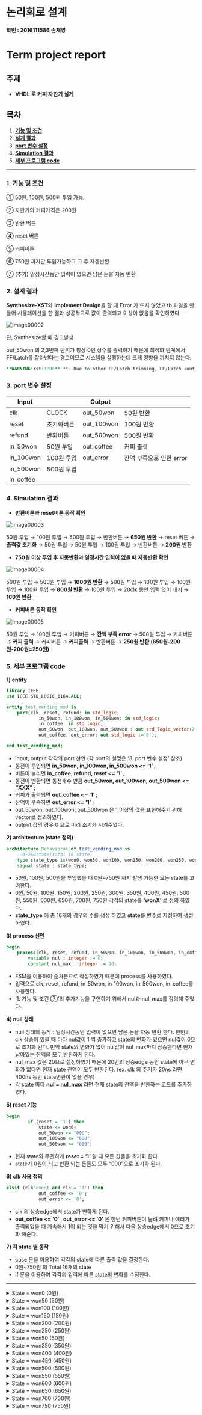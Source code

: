 # 논리회로 설계

**학번 : 2016111586 손채영**

# **Term project report**


## 주제

- **VHDL 로 커피 자판기 설계**

## **목차**

1. **[기능 및 조건](https://www.notion.so/6ff9f62a96c147329305555197b4b1e2)**
2. **[설계 결과](https://www.notion.so/6ff9f62a96c147329305555197b4b1e2)**
3. **[port 변수 설정](https://www.notion.so/6ff9f62a96c147329305555197b4b1e2)**
4. **[Simulation 결과](https://www.notion.so/6ff9f62a96c147329305555197b4b1e2)**
5. **[세부 프로그램 code](https://www.notion.so/6ff9f62a96c147329305555197b4b1e2)**

---

### 1. **기능 및 조건**

① 50원, 100원, 500원 투입 가능.

② 자판기의 커피가격은 200원

③ 반환 버튼

④ reset 버튼

⑤ 커피버튼

⑥ 750원 까지만 투입가능하고 그 후 자동반환

⑦ (추가) 일정시간동안 입력이 없으면 남은 돈을 자동 반환

### 2. **설계 결과**

**Synthesize-XST**와 **Implement Design**을 할 때 Error 가 뜨지 않았고 tb 파일을 만들어 시뮬레이션을 한 결과 성공적으로 값이 출력되고 이상이 없음을 확인하였다.

 ![image00002](https://user-images.githubusercontent.com/31886913/194742379-dec4f1b4-47d6-4e33-9155-48616b10d785.png)

단, Synthesize할 때 경고발생

out_50won 의 2,3번째 단위가 항상 0인 상수를 출력하기 때문에 최적화 단계에서 FF/Latch를 잘라낸다는 경고이므로 시스템을 실행하는데 크게 영향을 끼치지 않는다.

```vhdl
**WARNING:Xst:1896** **- Due to other FF/Latch trimming, FF/Latch <out_50won_2> has a constant value of 0 in block <test_vendingmachine_mod>. This FF/Latch will be trimmed during the optimization process.**
```

### 3. **port 변수 설정**

| Input |  | Output |  |
| --- | --- | --- | --- |
| clk | CLOCK | out_50won | 50원 반환 |
| reset | 초기화버튼 | out_100won | 100원 반환 |
| refund | 반환버튼 | out_500won | 500원 반환 |
| in_50won | 50원 투입 | out_coffee | 커피 출력 |
| in_100won | 100원 투입 | out_error | 잔액 부족으로 인한 error |
| in_500won | 500원 투입 |  |  |
| in_coffee |  |  |  |

### 4. **Simulation 결과**

- **반환버튼과 reset버튼 동작 확인**
    
![image00003](https://user-images.githubusercontent.com/31886913/194742380-8976502f-4478-4c28-af87-6e4f2afd118e.png)
    
   



50원 투입 → 100원 투입 → 500원 투입 → 반환버튼 → **650원 반환** → reset 버튼 → **출력값 초기화** → 50원 투입 → 50원 투입 → 100원 투입 → 반환버튼 → **200원 반환**

- **750원 이상 투입 후 자동반환과 일정시간 입력이 없을 때 자동반환 확인**
    
  
![image00004](https://user-images.githubusercontent.com/31886913/194742381-52b4cfea-88ee-4f21-9b07-396563261b2b.png)
    

500원 투입 → 500원 투입 → **1000원 반환** → 500원 투입 → 100원 투입 → 100원 투입 → 100원 투입 → **800원 반환** → 100원 투입 → 20clk 동안 입력 없이 대기 → **100원 반환**

- **커피버튼 동작 확인**
    

![image00005](https://user-images.githubusercontent.com/31886913/194742383-8fe41b5e-2cfc-474a-b94f-2ae92fd269a8.png)
    

50원 투입 → 100원 투입 → 커피버튼 → **잔액 부족 error** → 500원 투입 → 커피버튼 → **커피 출력** → 커피버튼 → **커피출력** → 반환버튼 → **250원 반환 (650원-200원-200원=250원)**

### 5. **세부 프로그램 code**

**1) entity**

```vhdl
library IEEE;
use IEEE.STD_LOGIC_1164.ALL;

entity test_vending_mod is
	port(clk, reset, refund: in std_logic;
			in_50won, in_100won, in_500won: in std_logic;
			in_coffee: in std_logic;
			out_50won, out_100won, out_500won : out std_logic_vector(2 downto 0):= "000";
			out_coffee, out_error: out std_logic :='0');

end test_vending_mod;
```

- input, output 각각의 port 선언 (각 port의 설명은 ‘3. port 변수 설정’ 참조)
- 동전이 투입되면 **in_50won, in_100won, in_500won <= ‘1’ ;**
- 버튼이 눌리면 **in_coffee, refund, reset <= ‘1’ ;**
- 동전이 반환되면 동전개수 만큼 **out_50won, out_100won, out_500won <= “XXX” ;**
- 커피가 출력되면 **out_coffee <= ‘1’ ;**
- 잔액이 부족하면 **out_error <= ‘1’ ;**
- out_50won, out_100won, out_500won 은 1 이상의 값을 표현해주기 위해 vector로 정의하였다.
- output 값의 경우 0 으로 미리 초기화 시켜주었다.

**2) architecture (state 정의)**

```vhdl
architecture Behavioral of test_vending_mod is
	--0~750state(total 16 state)
	type state_type is(won0, won50, won100, won150, won200, won250, won300, won350, won400, won450, won500, won550, won600, won650, won700, won750);
	signal state : state_type;
```

- 50원, 100원, 500원을 투입했을 때 0원~750원 까지 발생 가능한 모든 state를 고려한다.
- 0원, 50원, 100원, 150원, 200원, 250원, 300원, 350원, 400원, 450원, 500원, 550원, 600원, 650원, 700원, 750원 각각의 state를 **‘wonX**’ 로 정의 하였다.
- **state_type** 에 총 16개의 경우의 수를 생성 하였고 **state**를 변수로 지정하여 생성 하였다.

**3) process 선언**

```vhdl
begin
	process(clk, reset, refund, in_50won, in_100won, in_500won, in_coffee)
		variable nul : integer := 0;
		constant nul_max : integer := 20;
```

- FSM을 이용하여 순차문으로 작성하였기 때문에 process를 사용하였다.
- 입력으로 clk, reset, refund, in_50won, in_100won, in_500won, in_coffee를 사용한다.
- ‘1. 기능 및 조건 ⑦’의 추가기능을 구현하기 위해서 nul과 nul_max를 정의해 주었다.

**4) null 상태**

- null 상태의 동작 : 일정시간동안 입력이 없으면 남은 돈을 자동 반환 한다. 한번의 clk 상승이 있을 때 마다 nul값이 1 씩 증가하고 state의 변화가 있으면 nul값이 0으로 초기화 된다. 만약 state의 변화가 없어 nul값이 nul_max까지 상승한다면 현재 남아있는 잔액을 모두 반환하게 된다.
- nul_max 값은 20으로 설정하였기 때문에 20번의 상승edge 동안 state에 아무 변화가 없다면 현재 state 잔액이 모두 반환된다. (ex. clk 의 주기가 20ns 라면 400ns 동안 state변환이 없을 경우)
- 각 state 마다 **nul = nul_max** 라면 현재 state의 잔액을 반환하는 코드를 추가하였다.

**5) reset 기능**

```vhdl
begin
		if (reset = '1') then 
			state <= won0;
			out_50won <= "000";
			out_100won <= "000";
			out_500won <= "000";
```

- 현재 state와 무관하게 **reset = ‘1’** 일 때 모든 값들을 초기화 한다.
- state가 0원이 되고 반환 되는 돈들도 모두 “000”으로 초기화 된다.

**6) clk 사용 정의**

```vhdl
elsif (clk'event and clk = '1') then
			out_coffee <= '0';
			out_error <= '0';
```

- clk 의 상승edge에서 state가 변하게 된다.
- **out_coffee <= ‘0’ , out_error <= ‘0’** 은 한번 커피버튼이 눌려 커피나 에러가 출력되었을 때 계속해서 1이 되는 것을 막기 위해서 다음 상승edge에서 0으로 초기화 해준다.

**7) 각 state 별 동작**

- case 문을 이용하여 각각의 state에 따른 출력 값을 결정한다.
- 0원~750원 의 Total 16개의 state
- if 문을 이용하여 각각의 입력에 따른 state의 변화를 수정한다.

---
<details>
<summary>State = won0 (0원)</summary>
<div markdown="1"> 
if 반환버튼이 눌러지는 경우 or nul 이 20을 도달할 경우
 반환버튼이 눌러지는 경우 0원이므로 0원을 반환하고 won0 state 로 변경한다.
 nul 이 max에 도달한 경우라면 nul을 0 초기화 시킨 후 반환버튼과 같은 동작을 한다. 
elsif 커피버튼이 눌러지는 경우
 커피를 사기위한 돈이 모자란 state이므로 out_error 에 1을 넣어 error를 출력한다. 
 state의 변화가 없으므로 nul += 1 , won0 state를 유지한다.
elsif 50원이 투입된 경우
 state의 변화가 있으므로 nul = 0 으로 초기화 한다.
 state를 현재 state(won0)에서 50원을 더한 won50 state 로 변경한다.
elsif 100원이 투입된 경우
 state의 변화가 있으므로 nul = 0 으로 초기화 한다.
 state를 현재 state(won0)에서 100원을 더한 won100 state 로 변경한다.
elsif 500원이 투입된 경우
 state의 변화가 있으므로 nul = 0 으로 초기화 한다.
 state를 현재 state(won0)에서 500원을 더한 won500 state 로 변경한다.
else 입력이 없을 경우
 state의 변화가 없으므로 nul += 1 , won0 state를 유지한다.
</div>
</details>

<details>
<summary>State = won50 (50원)</summary>
<div markdown="1"> 
if 반환버튼이 눌러지는 경우 or nul 이 20을 도달할 경우
 반환버튼이 눌러지는 경우 50원이므로 50원 1개를 반환하고 won0 state 로 변경한다.
 nul 이 max에 도달한 경우라면 nul을 0 초기화 시킨 후 반환버튼과 같은 동작을 한다. 
elsif 커피버튼이 눌러지는 경우
 커피를 사기위한 돈이 모자란 상태이므로 out_error 에 1을 넣어 error를 출력한다. 
 state의 변화가 없으므로 nul += 1 , won50 상태를 유지한다.
elsif 50원이 투입된 경우
 state의 변화가 있으므로 nul = 0 으로 초기화 한다.
 state를 현재 state(won50)에서 50원을 더한 won100 state 로 변경한다.
elsif 100원이 투입된 경우
 state의 변화가 있으므로 nul = 0 으로 초기화 한다.
 state를 현재 state(won50)에서 100원을 더한 won150 state 로 변경한다.
elsif 500원이 투입된 경우
 state의 변화가 있으므로 nul = 0 으로 초기화 한다.
 state를 현재 state(won50)에서 500원을 더한 won550 state 로 변경한다.
else 입력이 없을 경우
 state의 변화가 없으므로 nul += 1 , won50 state를 유지한다.
</div>
</details>

<details>
<summary>State = won100 (100원)</summary>
<div markdown="1"> 
if 반환버튼이 눌러지는 경우 or nul 이 20을 도달할 경우
 반환버튼이 눌러지는 경우 100원이므로 100원 1개를 반환하고 won0 state 로 변경한다.
 nul 이 max에 도달한 경우라면 nul을 0 초기화 시킨 후 반환버튼과 같은 동작을 한다. 
elsif 커피버튼이 눌러지는 경우
 커피를 사기위한 돈이 모자란 상태이므로 out_error 에 1을 넣어 error를 출력한다. 
 state의 변화가 없으므로 nul += 1 , won100 상태를 유지한다.
elsif 50원이 투입된 경우
 state의 변화가 있으므로 nul = 0 으로 초기화 한다.
 state를 현재 state(won100)에서 50원을 더한 won150 state 로 변경한다.
elsif 100원이 투입된 경우
 state의 변화가 있으므로 nul = 0 으로 초기화 한다.
 state를 현재 state(won100)에서 100원을 더한 won200 state 로 변경한다.
elsif 500원이 투입된 경우
 state의 변화가 있으므로 nul = 0 으로 초기화 한다.
 state를 현재 state(won100)에서 500원을 더한 won600 state 로 변경한다.
else 입력이 없을 경우
 state의 변화가 없으므로 nul += 1 , won100 state를 유지한다.
</div>
</details>

<details>
<summary>State = won150 (150원)</summary>
<div markdown="1"> 
if 반환버튼이 눌러지는 경우 or nul 이 20을 도달할 경우
 반환버튼이 눌러지는 경우 150원이므로 50원 1개, 100원 1개를 반환하고 won0 state 로 변경한다.
 nul 이 max에 도달한 경우라면 nul을 0 초기화 시킨 후 반환버튼과 같은 동작을 한다. 
elsif 커피버튼이 눌러지는 경우
 커피를 사기위한 돈이 모자란 상태이므로 out_error 에 1을 넣어 error를 출력한다. 
 state의 변화가 없으므로 nul += 1 , won150 상태를 유지한다.
elsif 50원이 투입된 경우
 state의 변화가 있으므로 nul = 0 으로 초기화 한다.
 state를 현재 state(won150)에서 50원을 더한 won200 state 로 변경한다.
elsif 100원이 투입된 경우
 state의 변화가 있으므로 nul = 0 으로 초기화 한다.
 state를 현재 state(won150)에서 100원을 더한 won250 state 로 변경한다.
elsif 500원이 투입된 경우
 state의 변화가 있으므로 nul = 0 으로 초기화 한다.
 state를 현재 state(won150)에서 500원을 더한 won650 state 로 변경한다.
else 입력이 없을 경우
 state의 변화가 없으므로 nul += 1 , won150 state를 유지한다.
</div>
</details>

<details>
<summary>State = won200 (200원)</summary>
<div markdown="1"> 
if 반환버튼이 눌러지는 경우 or nul 이 20을 도달할 경우
 반환버튼이 눌러지는 경우 200원이므로 100원 2개를 반환하고 won0 state 로 변경한다.
 nul 이 max에 도달한 경우라면 nul을 0 초기화 시킨 후 반환버튼과 같은 동작을 한다. 
elsif 커피버튼이 눌러지는 경우
 커피를 사기위한 돈이 충분한 상태이므로 out_coffee 에 1을 넣어 커피를 출력한다. 
 state의 변화가 있으므로 nul = 0 으로 초기화 한다.
 커피 값(200원)을 뺀  won0 state 로 변경한다.
elsif 50원이 투입된 경우
 state의 변화가 있으므로 nul = 0 으로 초기화 한다.
 state를 현재 state(won200)에서 50원을 더한 won250 state 로 변경한다.
elsif 100원이 투입된 경우
 state의 변화가 있으므로 nul = 0 으로 초기화 한다.
 state를 현재 state(won200)에서 100원을 더한 won300 state 로 변경한다.
elsif 500원이 투입된 경우
 state의 변화가 있으므로 nul = 0 으로 초기화 한다.
 state를 현재 state(won200)에서 500원을 더한 won700 state 로 변경한다.
else 입력이 없을 경우
 state의 변화가 없으므로 nul += 1 , won200 state를 유지한다.
</div>
</details>
    
<details>
<summary>State = won250 (250원)</summary>
<div markdown="1"> 
if 반환버튼이 눌러지는 경우 or nul 이 20을 도달할 경우
 반환버튼이 눌러지는 경우 250원이므로 50원 1개, 100원 2개를 반환하고 won0 state 로 변경한다.
 nul 이 max에 도달한 경우라면 nul을 0 초기화 시킨 후 반환버튼과 같은 동작을 한다. 
elsif 커피버튼이 눌러지는 경우
 커피를 사기위한 돈이 충분한 상태이므로 out_coffee 에 1을 넣어 커피를 출력한다. 
 state의 변화가 있으므로 nul = 0 으로 초기화 한다.
 커피 값(200원)을 뺀  won50 state 로 변경한다.
elsif 50원이 투입된 경우
 state의 변화가 있으므로 nul = 0 으로 초기화 한다.
 state를 현재 state(won250)에서 50원을 더한 won300 state 로 변경한다.
elsif 100원이 투입된 경우
 state의 변화가 있으므로 nul = 0 으로 초기화 한다.
 state를 현재 state(won250)에서 100원을 더한 won350 state 로 변경한다.
elsif 500원이 투입된 경우
 state의 변화가 있으므로 nul = 0 으로 초기화 한다.
 state를 현재 state(won250)에서 500원을 더한 won750 state 로 변경한다.
else 입력이 없을 경우
 state의 변화가 없으므로 nul += 1 , won250 state를 유지한다.
</div>
</details>
    
<details>
<summary>State = won50 (50원)</summary>
<div markdown="1"> 
if 반환버튼이 눌러지는 경우 or nul 이 20을 도달할 경우
 반환버튼이 눌러지는 경우 300원이므로 100원 3개를 반환하고 won0 state 로 변경한다.
 nul 이 max에 도달한 경우라면 nul을 0 초기화 시킨 후 반환버튼과 같은 동작을 한다. 
elsif 커피버튼이 눌러지는 경우
 커피를 사기위한 돈이 충분한 상태이므로 out_coffee 에 1을 넣어 커피를 출력한다. 
 state의 변화가 있으므로 nul = 0 으로 초기화 한다.
 커피 값(200원)을 뺀  won100 state 로 변경한다.
elsif 50원이 투입된 경우
 state의 변화가 있으므로 nul = 0 으로 초기화 한다.
 state를 현재 state(won300)에서 50원을 더한 won350 state 로 변경한다.
elsif 100원이 투입된 경우
 state의 변화가 있으므로 nul = 0 으로 초기화 한다.
 state를 현재 state(won300)에서 100원을 더한 won400 state 로 변경한다.
elsif 500원이 투입된 경우
 state의 변화가 있으므로 nul = 0 으로 초기화 한다.
 500원을 더하면 최댓값 750원이 넘는 800원이 되므로 100원 3개, 500원 1개를 반환하고 won0 state 로   변경한다.
else 입력이 없을 경우
 state의 변화가 없으므로 nul += 1 , won300 state를 유지한다.
</div>
</details>

<details>
<summary>State = won350 (350원)</summary>
<div markdown="1"> 
if 반환버튼이 눌러지는 경우 or nul 이 20을 도달할 경우
 반환버튼이 눌러지는 경우 350원이므로 50원 1개, 100원 3개를 반환하고 won0 state 로 변경한다.
 nul 이 max에 도달한 경우라면 nul을 0 초기화 시킨 후 반환버튼과 같은 동작을 한다. 
elsif 커피버튼이 눌러지는 경우
 커피를 사기위한 돈이 충분한 상태이므로 out_coffee 에 1을 넣어 커피를 출력한다. 
 state의 변화가 있으므로 nul = 0 으로 초기화 한다.
 커피 값(200원)을 뺀  won150 state 로 변경한다.
elsif 50원이 투입된 경우
 state의 변화가 있으므로 nul = 0 으로 초기화 한다.
 state를 현재 state(won350)에서 50원을 더한 won400 state 로 변경한다.
elsif 100원이 투입된 경우
 state의 변화가 있으므로 nul = 0 으로 초기화 한다.
 state를 현재 state(won350)에서 100원을 더한 won450 state 로 변경한다.
elsif 500원이 투입된 경우
 state의 변화가 있으므로 nul = 0 으로 초기화 한다.
 500원을 더하면 최댓값 750원이 넘는 850원이 되므로 50원 1개, 100원 3개, 500원 1개를 반환하고 won0 state 로 변경한다.
else 입력이 없을 경우
 state의 변화가 없으므로 nul += 1 , won350 state를 유지한다.
</div>
</details>
    
<details>
<summary>State = won400 (400원)</summary>
<div markdown="1"> 
if 반환버튼이 눌러지는 경우 or nul 이 20을 도달할 경우
 반환버튼이 눌러지는 경우 400원이므로 100원 4개를 반환하고 won0 state 로 변경한다.
 nul 이 max에 도달한 경우라면 nul을 0 초기화 시킨 후 반환버튼과 같은 동작을 한다. 
elsif 커피버튼이 눌러지는 경우
 커피를 사기위한 돈이 충분한 상태이므로 out_coffee 에 1을 넣어 커피를 출력한다. 
 state의 변화가 있으므로 nul = 0 으로 초기화 한다.
 커피 값(200원)을 뺀  won200 state 로 변경한다.
elsif 50원이 투입된 경우
 state의 변화가 있으므로 nul = 0 으로 초기화 한다.
 state를 현재 state(won400)에서 50원을 더한 won450 state 로 변경한다.
elsif 100원이 투입된 경우
 state의 변화가 있으므로 nul = 0 으로 초기화 한다.
 state를 현재 state(won400)에서 100원을 더한 won500 state 로 변경한다.
elsif 500원이 투입된 경우
 state의 변화가 있으므로 nul = 0 으로 초기화 한다.
 500원을 더하면 최댓값 750원이 넘는 900원이 되므로 100원 4개, 500원 1개를 반환하고 won0 state 로 변경한다.
else 입력이 없을 경우
 state의 변화가 없으므로 nul += 1 , won400 state를 유지한다.
</div>
</details>
    
<details>
<summary>State = won450 (450원)</summary>
<div markdown="1"> 
if 반환버튼이 눌러지는 경우 or nul 이 20을 도달할 경우
 반환버튼이 눌러지는 경우 450원이므로 50원 1개, 100원 4개를 반환하고 won0 state 로 변경한다.
 nul 이 max에 도달한 경우라면 nul을 0 초기화 시킨 후 반환버튼과 같은 동작을 한다. 
elsif 커피버튼이 눌러지는 경우
 커피를 사기위한 돈이 충분한 상태이므로 out_coffee 에 1을 넣어 커피를 출력한다. 
 state의 변화가 있으므로 nul = 0 으로 초기화 한다.
 커피 값(200원)을 뺀  won250 state 로 변경한다.
elsif 50원이 투입된 경우
 state의 변화가 있으므로 nul = 0 으로 초기화 한다.
 state를 현재 state(won450)에서 50원을 더한 won500 state 로 변경한다.
elsif 100원이 투입된 경우
 state의 변화가 있으므로 nul = 0 으로 초기화 한다.
 state를 현재 state(won450)에서 100원을 더한 won550 state 로 변경한다.
elsif 500원이 투입된 경우
 state의 변화가 있으므로 nul = 0 으로 초기화 한다.
 500원을 더하면 최댓값 750원이 넘는 950원이 되므로 50원 1개, 100원 4개, 500원 1개를 반환하고 won0 state 로 변경한다.
else 입력이 없을 경우
 state의 변화가 없으므로 nul += 1 , won450 state를 유지한다.
</div>
</details>
    
<details>
<summary>State = won500 (500원)</summary>
<div markdown="1"> 
if 반환버튼이 눌러지는 경우 or nul 이 20을 도달할 경우
 반환버튼이 눌러지는 경우 500원이므로 500원 1개를 반환하고 won0 state 로 변경한다.
 nul 이 max에 도달한 경우라면 nul을 0 초기화 시킨 후 반환버튼과 같은 동작을 한다. 
elsif 커피버튼이 눌러지는 경우
 커피를 사기위한 돈이 충분한 상태이므로 out_coffee 에 1을 넣어 커피를 출력한다. 
 state의 변화가 있으므로 nul = 0 으로 초기화 한다.
 커피 값(200원)을 뺀  won300 state 로 변경한다.
elsif 50원이 투입된 경우
 state의 변화가 있으므로 nul = 0 으로 초기화 한다.
 state를 현재 state(won500)에서 50원을 더한 won550 state 로 변경한다.
elsif 100원이 투입된 경우
 state의 변화가 있으므로 nul = 0 으로 초기화 한다.
 state를 현재 state(won500)에서 100원을 더한 won600 state 로 변경한다.
elsif 500원이 투입된 경우
 state의 변화가 있으므로 nul = 0 으로 초기화 한다.
 500원을 더하면 최댓값 750원이 넘는 1000원이 되므로 500원 2개를 반환하고 won0 state 로 변경한다.
else 입력이 없을 경우
 state의 변화가 없으므로 nul += 1 , won500 state를 유지한다.
</div>
</details>
    
<details>
<summary>State = won550 (550원)</summary>
<div markdown="1"> 
if 반환버튼이 눌러지는 경우 or nul 이 20을 도달할 경우
 반환버튼이 눌러지는 경우 550원이므로 50원 1개, 500원 1개를 반환하고 won0 state 로 변경한다.
 nul 이 max에 도달한 경우라면 nul을 0 초기화 시킨 후 반환버튼과 같은 동작을 한다. 
elsif 커피버튼이 눌러지는 경우
 커피를 사기위한 돈이 충분한 상태이므로 out_coffee 에 1을 넣어 커피를 출력한다. 
 state의 변화가 있으므로 nul = 0 으로 초기화 한다.
 커피 값(200원)을 뺀  won350 state 로 변경한다.
elsif 50원이 투입된 경우
 state의 변화가 있으므로 nul = 0 으로 초기화 한다.
 state를 현재 state(won550)에서 50원을 더한 won600 state 로 변경한다.
elsif 100원이 투입된 경우
 state의 변화가 있으므로 nul = 0 으로 초기화 한다.
 state를 현재 state(won550)에서 100원을 더한 won650 state 로 변경한다.
elsif 500원이 투입된 경우
 state의 변화가 있으므로 nul = 0 으로 초기화 한다.
 500원을 더하면 최댓값 750원이 넘는 1050원이 되므로 50원 1개, 500원 2개를 반환하고 won0 state 로 변경한다.
else 입력이 없을 경우
 state의 변화가 없으므로 nul += 1 , won550 state를 유지한다.
</div>
</details>
    
<details>
<summary>State = won600 (600원)</summary>
<div markdown="1"> 
if 반환버튼이 눌러지는 경우 or nul 이 20을 도달할 경우
 반환버튼이 눌러지는 경우 600원이므로 100원 1개, 500원 1개를 반환하고 won0 state 로 변경한다.
 nul 이 max에 도달한 경우라면 nul을 0 초기화 시킨 후 반환버튼과 같은 동작을 한다. 
elsif 커피버튼이 눌러지는 경우
 커피를 사기위한 돈이 충분한 상태이므로 out_coffee 에 1을 넣어 커피를 출력한다. 
 state의 변화가 있으므로 nul = 0 으로 초기화 한다.
 커피 값(200원)을 뺀  won400 state 로 변경한다.
elsif 50원이 투입된 경우
 state의 변화가 있으므로 nul = 0 으로 초기화 한다.
 state를 현재 state(won600)에서 50원을 더한 won650 state 로 변경한다.
elsif 100원이 투입된 경우
 state의 변화가 있으므로 nul = 0 으로 초기화 한다.
 state를 현재 state(won600)에서 100원을 더한 won700 state 로 변경한다.
elsif 500원이 투입된 경우
 state의 변화가 있으므로 nul = 0 으로 초기화 한다.
 500원을 더하면 최댓값 750원이 넘는 1100원이 되므로 100원 1개, 500원 2개를 반환하고 won0 state 로 변경한다.
else 입력이 없을 경우
 state의 변화가 없으므로 nul += 1 , won600 state를 유지한다.
</div>
</details>
    
<details>
<summary>State = won650 (650원)</summary>
<div markdown="1"> 
if 반환버튼이 눌러지는 경우 or nul 이 20을 도달할 경우
 반환버튼이 눌러지는 경우 650원이므로 50원 1개, 100원 1개, 500원 1개를 반환하고 won0 state 로   변경한다.
 nul 이 max에 도달한 경우라면 nul을 0 초기화 시킨 후 반환버튼과 같은 동작을 한다. 
elsif 커피버튼이 눌러지는 경우
 커피를 사기위한 돈이 충분한 상태이므로 out_coffee 에 1을 넣어 커피를 출력한다. 
 state의 변화가 있으므로 nul = 0 으로 초기화 한다.
 커피 값(200원)을 뺀  won450 state 로 변경한다.
elsif 50원이 투입된 경우
 state의 변화가 있으므로 nul = 0 으로 초기화 한다.
 state를 현재 state(won650)에서 50원을 더한 won700 state 로 변경한다.
elsif 100원이 투입된 경우
 state의 변화가 있으므로 nul = 0 으로 초기화 한다.
 state를 현재 state(won650)에서 100원을 더한 won750 state 로 변경한다.
elsif 500원이 투입된 경우
 state의 변화가 있으므로 nul = 0 으로 초기화 한다.
 500원을 더하면 최댓값 750원이 넘는 1150원이 되므로 50원 1개, 100원 1개, 500원 2개를 반환하고 won0 state 로 변경한다.
else 입력이 없을 경우
 state의 변화가 없으므로 nul += 1 , won650 state를 유지한다.
</div>
</details>
    
<details>
<summary>State = won700 (700원)</summary>
<div markdown="1"> 
if 반환버튼이 눌러지는 경우 or nul 이 20을 도달할 경우
 반환버튼이 눌러지는 경우 700원이므로 100원 2개, 500원 1개를 반환하고 won0 state 로 변경한다.
 nul 이 max에 도달한 경우라면 nul을 0 초기화 시킨 후 반환버튼과 같은 동작을 한다. 
elsif 커피버튼이 눌러지는 경우
 커피를 사기위한 돈이 충분한 상태이므로 out_coffee 에 1을 넣어 커피를 출력한다. 
 state의 변화가 있으므로 nul = 0 으로 초기화 한다.
 커피 값(200원)을 뺀  won500 state 로 변경한다.
elsif 50원이 투입된 경우
 state의 변화가 있으므로 nul = 0 으로 초기화 한다.
 state를 현재 state(won700)에서 50원을 더한 won750 state 로 변경한다.
elsif 100원이 투입된 경우
 state의 변화가 있으므로 nul = 0 으로 초기화 한다.
 100원을 더하면 최댓값 750원이 넘는 800원이 되므로 100원 3개, 500원 1개를 반환하고 won0 state 로 변경한다.
 state를 현재 state(won650)에서 100원을 더한 won750 state 로 변경한다.
elsif 500원이 투입된 경우
 state의 변화가 있으므로 nul = 0 으로 초기화 한다.
 500원을 더하면 최댓값 750원이 넘는 1200원이 되므로 100원 2개, 500원 2개를 반환하고 won0 state 로 변경한다.
else 입력이 없을 경우
 state의 변화가 없으므로 nul += 1 , won700 state를 유지한다.
</div>
</details>
    
<details>
<summary>State = won750 (750원)</summary>
<div markdown="1"> 
if 반환버튼이 눌러지는 경우 or nul 이 20을 도달할 경우
 반환버튼이 눌러지는 경우 750원이므로 50원 1개, 100원 2개, 500원 1개를 반환하고 won0 state 로   변경한다.
 nul 이 max에 도달한 경우라면 nul을 0 초기화 시킨 후 반환버튼과 같은 동작을 한다. 
elsif 커피버튼이 눌러지는 경우
 커피를 사기위한 돈이 충분한 상태이므로 out_coffee 에 1을 넣어 커피를 출력한다. 
 state의 변화가 있으므로 nul = 0 으로 초기화 한다.
 커피 값(200원)을 뺀  won550 state 로 변경한다.
elsif 50원이 투입된 경우
 state의 변화가 있으므로 nul = 0 으로 초기화 한다.
 50원을 더하면 최댓값 750원이 넘는 800원이 되므로 100원 3개, 500원 1개를 반환하고 won0 state 로   변경한다.
elsif 100원이 투입된 경우
 state의 변화가 있으므로 nul = 0 으로 초기화 한다.
 100원을 더하면 최댓값 750원이 넘는 850원이 되므로 50원 1개, 100원 3개, 500원 1개를 반환하고      won0 state 로 변경한다.
 state를 현재 state(won650)에서 100원을 더한 won750 state 로 변경한다.
elsif 500원이 투입된 경우
 state의 변화가 있으므로 nul = 0 으로 초기화 한다.
 500원을 더하면 최댓값 750원이 넘는 1250원이 되므로 50원 1개, 100원 2개, 500원 2개를 반환하고     won0 state 로 변경한다.
else 입력이 없을 경우
 state의 변화가 없으므로 nul += 1 , won750 state를 유지한다.
</div>
</details>
